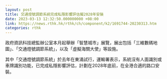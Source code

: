 ```yaml
---
layout: post
title: 交通燈號調節系統完成私隱影響評估擬2028年安裝
date: 2023-03-13 12:32:50.000000000 +08:00
link: https://news.rthk.hk/rthk/ch/component/k2/1691744-20230313.htm
categories: rthk
---
```


政府資訊科技總監辦公室本月起舉辦「智慧城市」展覽，展出包括「三維數碼地圖」、「交通燈號調節系統」，以及「虛擬海關大使」等設施。

其中「交通燈號調節系統」於去年在東涌試行，運輸署表示，系統沒有人面識別或車牌識別功能，已完成私隱影響評估，計劃在2028年底前，在全港合適的路口安裝。
